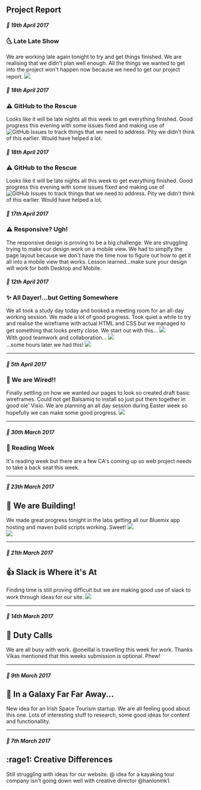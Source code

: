 ## Project Report 

##### :date: _19th April 2017_
### :last_quarter_moon_with_face: Late Late Show
We are working late again tonight to try and get things finished. We are realising that we didn't plan well enough. All the things we wanted to get into the project won't happen now because we need to get our project report.
![](https://raw.githubusercontent.com/oneillal/nci-web-project/master/docs/index.jpg)

##### :date: _18th April 2017_
### :warning: GitHub to the Rescue
Looks like it will be late nights all this week to get everything finished. Good progress this evening with some issues fixed and making use of ![GitHub Issues](https://github.com/oneillal/nci-web-project/issues?utf8=%E2%9C%93&q=is%3Aissue) to track things that we need to address. Pity we didn't think of this earlier. Would have helped a lot.

##### :date: _18th April 2017_
### :warning: GitHub to the Rescue
Looks like it will be late nights all this week to get everything finished. Good progress this evening with some issues fixed and making use of ![GitHub Issues](https://github.com/oneillal/nci-web-project/issues?utf8=%E2%9C%93&q=is%3Aissue) to track things that we need to address. Pity we didn't think of this earlier. Would have helped a lot.

##### :date: _17th April 2017_
### :warning: Responsive? Ugh!
The responsive design is proving to be a big challenge. We are struggling trying to make our design work on a mobile view. We had to simplfy the page layout because we don't have the time now to figure out how to get it all into a mobile view that works. Lesson learned...make sure your design will work for both Desktop and Mobile.

##### :date: _12th April 2017_  
### :sparkles: All Dayer!...but Getting Somewhere
We all took a study day today and booked a meeting room for an all-day working session. We made a lot of good progress. Took quiet a while to try and realise the wireframe with actual HTML and CSS but we managed to get something that looks pretty close.
We start out with this...
![](https://github.com/oneillal/nci-web-project/raw/master/docs/web_session3.png)  
With good teamwork and collaboration...
![](https://github.com/oneillal/nci-web-project/raw/master/docs/web_session1.png)    
...some hours later we had this!
![](https://github.com/oneillal/nci-web-project/raw/master/docs/web_session4.png)    

* * *
##### :date: _5th April 2017_
### :electric_plug: We are Wired!!
Finally settling on how we wanted our pages to look so created draft basic wireframes. Could not get Balsamiq to install so just put them together in good ole' Visio. We are planning an all day session during Easter week so hopefully we can make some good progress.
![](https://github.com/oneillal/nci-web-project/raw/master/docs/index_wireframe_desktop.png)

* * *
##### :date: _30th March 2017_  
### :book: Reading Week
It's reading week but there are a few CA's coming up so web project needs to take a back seat this week.

* * *
##### :date: _23th March 2017_ 
## :construction: We are Building!
We made great progress tonight in the labs getting all our Bluemix app hosting and maven build scripts working. Sweet! 
![](https://github.com/oneillal/nci-web-project/raw/master/docs/bluemix_app.png)  
![](https://github.com/oneillal/nci-web-project/raw/master/docs/maven_build.png)  

* * *
##### :date: _21th March 2017_  
## :+1: Slack is Where it's At 
Finding time is still proving difficult but we are making good use of slack to work through ideas for our site.
![](https://github.com/oneillal/nci-web-project/raw/master/docs/slackin.png) 

* * *
##### :date: _14th March 2017_  
## :hamster: Duty Calls
We are all busy with work. @oneillal is travelling this week for work. Thanks Vikas mentioned that this weeks submission is optional. Phew!

* * *
##### :date: _9th March 2017_
## :telescope: In a Galaxy Far Far Away...
New idea for an Irish Space Tourism startup. We are all feeling good about this one. Lots of interesting stuff to research, some good ideas for content and functionallity. 

* * *
##### :date: _7th March 2017_  
## :rage1: Creative Differences
Still struggling with ideas for our website. @ idea for a kayaking tour company isn't going down well with creative director @hanlonmk1.

